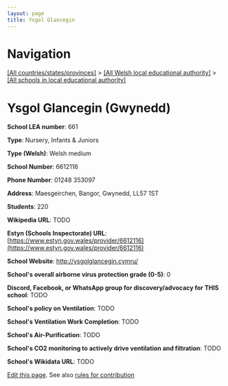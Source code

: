 ```yaml
---
layout: page
title: Ysgol Glancegin
---
```

# Navigation

[[All countries/states/provinces]](../../..) > [[All Welsh local educational authority]](../..) > [[All schools in local educational authority]](..)

# Ysgol Glancegin (Gwynedd)

**School LEA number**: 661

**Type**: Nursery, Infants & Juniors

**Type (Welsh)**: Welsh medium

**School Number**: 6612116

**Phone Number**: 01248 353097

**Address**: Maesgeirchen, Bangor, Gwynedd, LL57 1ST

**Students**: 220

**Wikipedia URL**: TODO

**Estyn (Schools Inspectorate) URL**: [https://www.estyn.gov.wales/provider/6612116](https://www.estyn.gov.wales/provider/6612116)

**School Website**: http://ysgolglancegin.cymru/

**School's overall airborne virus protection grade (0-5)**: 0

**Discord, Facebook, or WhatsApp group for discovery/advocacy for THIS school**: TODO

**School's policy on Ventilation**: TODO

**School's Ventilation Work Completion**: TODO

**School's Air-Purification**: TODO

**School's CO2 monitoring to actively drive ventilation and filtration**: TODO

**School's Wikidata URL**: TODO




[Edit this page](https://github.com/VentilationProject/Wales/edit/prif/./Gwynedd/Ysgol_Glancegin.md). See also [rules for contribution](../../../contribution-rules/)